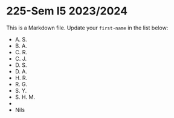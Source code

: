 # 225-Sem I5 2023/2024

This is a Markdown file.
Update your `first-name` in the list below:

* A. S.
* B. A.
* C. R.
* C. J.
* D. S.
* D. A.
* H. R.
* R. G.
* S. Y.
* S. H. M.
* 
* Nils
